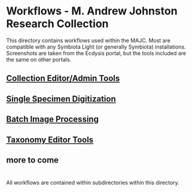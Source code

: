 # Workflows - M. Andrew Johnston Research Collection

This directory contains workflows used within the MAJC.  Most are compatible with any Symbiota Light (or generally Symbiota) installations.  Screenshots are taken from the Ecdysis portal, but the tools included are the same on other portals.


## [Collection Editor/Admin Tools](/workflows/collectionTools)

## [Single Specimen Digitization](/workflows/specimenDigitization)

## [Batch Image Processing](/workflows/batchImages)

## [Taxonomy Editor Tools](/workflows/taxonomyTools)

## more to come

# 
All workflows are contained within subdirectories within this directory.
